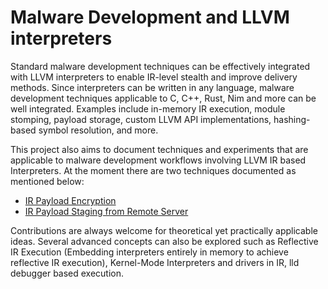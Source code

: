 # Malware Development and LLVM interpreters

Standard malware development techniques can be effectively integrated with LLVM interpreters to enable IR-level stealth and improve delivery methods.
Since interpreters can be written in any language, malware development techniques applicable to C, C++, Rust, Nim and more can be well integrated.
Examples include in-memory IR execution, module stomping, payload storage, custom LLVM API implementations, hashing-based symbol resolution, and more.

This project also aims to document techniques and experiments that are applicable to malware development workflows involving LLVM IR based Interpreters. At the moment there are two techniques documented as mentioned below:
- [IR Payload Encryption](IREncryption/README.md#ir-payload-encryption)
- [IR Payload Staging from Remote Server](RemoteLoad/README.md#ir-payload-staging-from-remote-server)


Contributions are always welcome for theoretical yet practically applicable ideas. Several advanced concepts can also be explored such as Reflective IR Execution (Embedding interpreters entirely in memory to achieve reflective IR execution), Kernel-Mode Interpreters and drivers in IR, lld debugger based execution.
